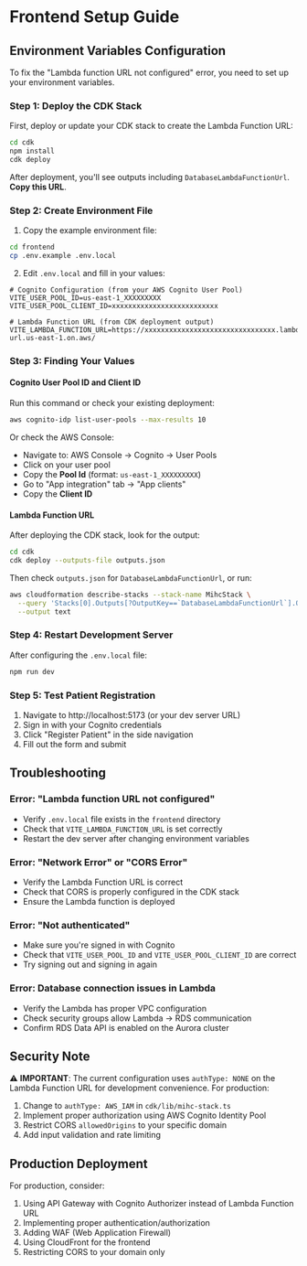 # Frontend Setup Guide

## Environment Variables Configuration

To fix the "Lambda function URL not configured" error, you need to set up your environment variables.

### Step 1: Deploy the CDK Stack

First, deploy or update your CDK stack to create the Lambda Function URL:

```bash
cd cdk
npm install
cdk deploy
```

After deployment, you'll see outputs including `DatabaseLambdaFunctionUrl`. **Copy this URL**.

### Step 2: Create Environment File

1. Copy the example environment file:
```bash
cd frontend
cp .env.example .env.local
```

2. Edit `.env.local` and fill in your values:

```env
# Cognito Configuration (from your AWS Cognito User Pool)
VITE_USER_POOL_ID=us-east-1_XXXXXXXXX
VITE_USER_POOL_CLIENT_ID=xxxxxxxxxxxxxxxxxxxxxxxxxx

# Lambda Function URL (from CDK deployment output)
VITE_LAMBDA_FUNCTION_URL=https://xxxxxxxxxxxxxxxxxxxxxxxxxxxxxxxx.lambda-url.us-east-1.on.aws/
```

### Step 3: Finding Your Values

#### Cognito User Pool ID and Client ID

Run this command or check your existing deployment:
```bash
aws cognito-idp list-user-pools --max-results 10
```

Or check the AWS Console:
- Navigate to: AWS Console → Cognito → User Pools
- Click on your user pool
- Copy the **Pool Id** (format: `us-east-1_XXXXXXXXX`)
- Go to "App integration" tab → "App clients"
- Copy the **Client ID**

#### Lambda Function URL

After deploying the CDK stack, look for the output:
```bash
cd cdk
cdk deploy --outputs-file outputs.json
```

Then check `outputs.json` for `DatabaseLambdaFunctionUrl`, or run:
```bash
aws cloudformation describe-stacks --stack-name MihcStack \
  --query 'Stacks[0].Outputs[?OutputKey==`DatabaseLambdaFunctionUrl`].OutputValue' \
  --output text
```

### Step 4: Restart Development Server

After configuring the `.env.local` file:

```bash
npm run dev
```

### Step 5: Test Patient Registration

1. Navigate to http://localhost:5173 (or your dev server URL)
2. Sign in with your Cognito credentials
3. Click "Register Patient" in the side navigation
4. Fill out the form and submit

## Troubleshooting

### Error: "Lambda function URL not configured"
- Verify `.env.local` file exists in the `frontend` directory
- Check that `VITE_LAMBDA_FUNCTION_URL` is set correctly
- Restart the dev server after changing environment variables

### Error: "Network Error" or "CORS Error"
- Verify the Lambda Function URL is correct
- Check that CORS is properly configured in the CDK stack
- Ensure the Lambda function is deployed

### Error: "Not authenticated"
- Make sure you're signed in with Cognito
- Check that `VITE_USER_POOL_ID` and `VITE_USER_POOL_CLIENT_ID` are correct
- Try signing out and signing in again

### Error: Database connection issues in Lambda
- Verify the Lambda has proper VPC configuration
- Check security groups allow Lambda → RDS communication
- Confirm RDS Data API is enabled on the Aurora cluster

## Security Note

⚠️ **IMPORTANT**: The current configuration uses `authType: NONE` on the Lambda Function URL for development convenience. For production:

1. Change to `authType: AWS_IAM` in `cdk/lib/mihc-stack.ts`
2. Implement proper authorization using AWS Cognito Identity Pool
3. Restrict CORS `allowedOrigins` to your specific domain
4. Add input validation and rate limiting

## Production Deployment

For production, consider:
1. Using API Gateway with Cognito Authorizer instead of Lambda Function URL
2. Implementing proper authentication/authorization
3. Adding WAF (Web Application Firewall)
4. Using CloudFront for the frontend
5. Restricting CORS to your domain only

